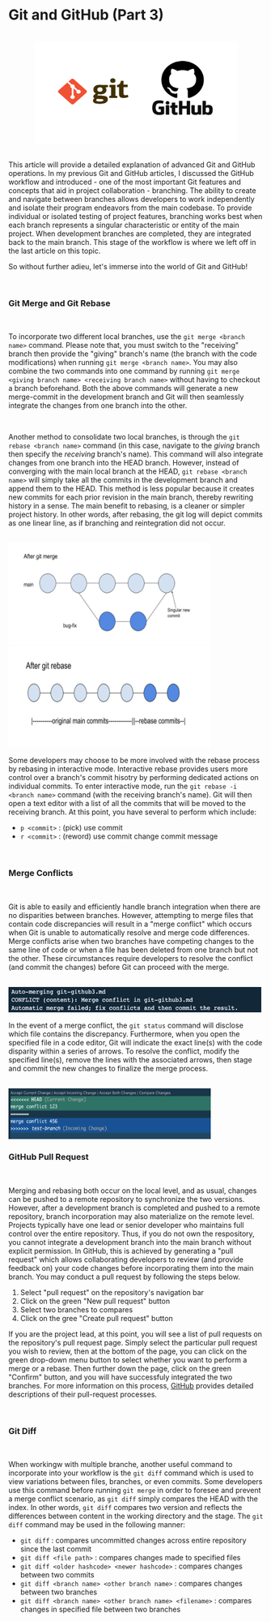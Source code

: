 # Git and GitHub (Part 3) 
<br>             

<div align="center">
<img style="float: block; margin: 0" width="400" height="200" src="images/git-github-image.png"> 
</div>

<br>

This article will provide a detailed explanation of advanced Git and GitHub operations. In my previous Git and GitHub articles, I discussed the GitHub workflow and introduced - one of the most important Git features and concepts that aid in project collaboration - branching. The ability to create and navigate between branches allows developers to work independently and isolate their program endeavors from the main codebase. To provide individual or isolated testing of project features, branching works best when each branch represents a singular characteristic or entity of the main project. When development branches are completed, they are integrated back to the main branch. This stage of the workflow is where we left off in the last article on this topic. 

So without further adieu, let's immerse into the world of Git and GitHub!

<br>

### Git Merge and Git Rebase
<br>

To incorporate two different local branches, use the ```git merge <branch name>``` command. Please note that, you must switch to the "receiving" branch then provide the "giving" branch's name (the branch with the code modifications) when running ```git merge <branch name>```. You may also combine the two commands into one command by running ```git merge <giving branch name> <receiving branch name>``` without having to checkout a branch beforehand. Both the above commands will generate a new merge-commit in the development branch and Git will then seamlessly integrate the changes from one branch into the other. 

<br>

Another method to consolidate two local branches, is through the ```git rebase <branch name>``` command (in this case, navigate to the *giving* branch then specify the *receiving* branch's name). This command will also integrate changes from one branch into the HEAD branch. However, instead of converging with the main local branch at the HEAD, ```git rebase <branch name>``` will simply take all the commits in the development branch and append them to the HEAD. This method is less popular because it creates new commits for each prior revision in the main branch, thereby rewriting history in a sense. The main benefit to rebasing, is a cleaner or simpler project history. In other words, after rebasing, the git log will depict commits as one linear line, as if branching and reintegration did not occur. 

<br>

<img style="float: inline; margin: 0" width="400" height="200" src="images/after-merge.png"> 
<img style="float: inline; margin: 0" width="400" height="200" src="images/after-rebase.png"> 

<br>

Some developers may choose to be more involved with the rebase process by rebasing in interactive mode. Interactive rebase provides users more control over a branch's commit hisotry by performing dedicated actions on individual commits. To enter interactive mode, run the ```git rebase -i <branch name>``` command (with the receiving branch's name). Git will then open a text editor with a list of all the commits that will be moved to the receiving branch. At this point, you have several to perform which include:

- ```p <commit>``` : (pick) use commit 
- ```r <commit>``` : (reword) use commit change commit message


<br>

### Merge Conflicts
<br>

Git is able to easily and efficiently handle branch integration when there are no disparities between branches. However, attempting to merge files that contain code discrepancies will result in a "merge conflict" which occurs when Git is unable to automatically resolve and merge code differences. Merge conflicts arise when two branches have competing changes to the same line of code or when a file has been deleted from one branch but not the other. These circumstances require developers to resolve the conflict (and commit the changes) before Git can proceed with the merge.   

<br>

<img style="float: block; margin: 0" width="500" height="50" src="images/merge-conflict.png"> 

<br>

In the event of a merge conflict, the ```git status``` command will disclose which file contains the discrepancy. Furthermore, when you open the specified file in a code editor, Git will indicate the exact line(s) with the code disparity within a series of arrows. To resolve the conflict, modify the specified line(s), remove the lines with the associated arrows, then stage and commit the new changes to finalize the merge process. 

<br>

<img style="float: block; margin: 0" width="400" height="100" src="images/editor-conflict.png"> 

<br>

### GitHub Pull Request
<br>

Merging and rebasing both occur on the local level, and as usual, changes can be pushed to a remote repository to synchronize the two versions. However, after a development branch is completed and pushed to a remote repository, branch incorporation may also materialize on the remote level. Projects typically have one lead or senior developer who maintains full control over the entire repository. Thus, if you do not own the respository, you cannot integrate a development branch into the main branch without explicit permission. In GitHub, this is achieved by generating a "pull request" which allows collaborating developers to review (and provide feedback on) your code changes before incorporating them into the main branch. You may conduct a pull request by following the steps below.

1) Select "pull request" on the repository's navigation bar  
2) Click on the green "New pull request" button
3) Select two branches to compares
4) Click on the gree "Create pull request" button

If you are the project lead, at this point, you will see a list of pull requests on the repository's pull request page. Simply select the particular pull request you wish to review, then at the bottom of the page, you can click on the green drop-down menu button to select whether you want to perform a merge or a rebase. Then further down the page, click on the green "Confirm" button, and you will have successfuly integrated the two branches. For more information on this process, [GitHub](https://docs.github.com/en/pull-requests/collaborating-with-pull-requests/proposing-changes-to-your-work-with-pull-requests/about-pull-requests) provides detailed descriptions of their pull-request processes. 

<br>

### Git Diff
<br>

When workingw with multiple branche, another useful command to incorporate into your workflow is the ```git diff``` command which is used to view variations between files, branches, or even commits. Some developers use this command before running ```git merge``` in order to foresee and prevent a merge conflict scenario, as ```git diff``` simply compares the HEAD with the index. In other words, ```git diff``` compares two version and reflects the differences between content in the working directory and the stage. The ```git diff``` command may be used in the following manner:

- ```git diff``` : compares uncommitted changes across entire repository since the last commit
- ```git diff <file path>``` : compares changes made to specified files
- ```git diff <older hashcode> <newer hashcode>``` : compares changes between two commits 
- ```git diff <branch name> <other branch name>``` : compares changes between two branches
- ```git diff <branch name> <other branch name> <filename>``` : compares changes in specified file between two branches

<br>

